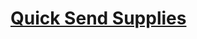 # [Quick Send Supplies](https://www.mousehuntgame.com/preferences.php?tab=mousehunt-improved-settings#mousehunt-improved-settings-feature-quick-send-supplies)
